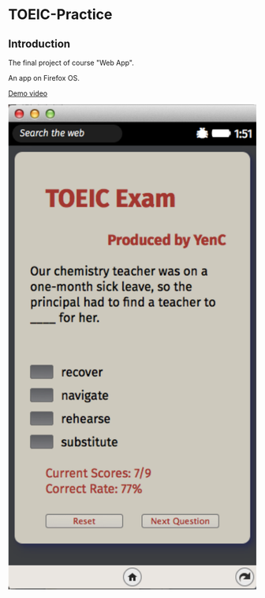 # TOEIC-Practice
## Introduction

The final project of course "Web App".

An app on Firefox OS.

[Demo video](https://youtu.be/gVsIPnIWzJc)

![img](https://github.com/YenchungChen/TOEIC-Practice/blob/master/img/image.png)
